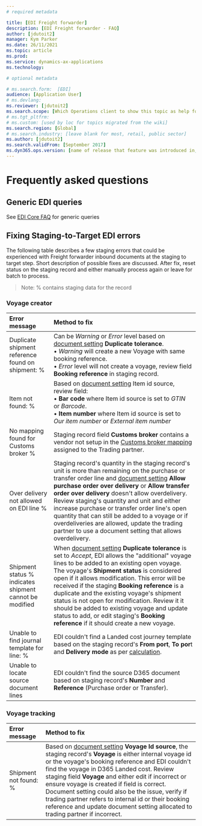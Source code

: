 ```yaml
---
# required metadata

title: [EDI Freight forwarder]
description: [EDI Freight forwarder - FAQ]
author: [jdutoit2]
manager: Kym Parker
ms.date: 26/11/2021
ms.topic: article
ms.prod: 
ms.service: dynamics-ax-applications
ms.technology: 

# optional metadata

# ms.search.form:  [EDI]
audience: [Application User]
# ms.devlang: 
ms.reviewer: [jdutoit2]
ms.search.scope: [Which Operations client to show this topic as help for, to be set by content strategist, see list here: https://microsoft.sharepoint.com/teams/DynDoc/_layouts/15/WopiFrame.aspx?sourcedoc={23419e1c-eb64-42e9-aa9b-79875b428718}&action=edit&wd=target%28Core%20Dynamics%20AX%20CP%20requirements%2Eone%7C4CC185C0%2DEFAA%2D42CD%2D94B9%2D8F2A45E7F61A%2FVersions%20list%20for%20docs%20topics%7CC14BE630%2D5151%2D49D6%2D8305%2D554B5084593C%2F%29]
# ms.tgt_pltfrm: 
# ms.custom: [used by loc for topics migrated from the wiki]
ms.search.region: [Global]
# ms.search.industry: [leave blank for most, retail, public sector]
ms.author: [jdutoit2]
ms.search.validFrom: [September 2017]
ms.dyn365.ops.version: [name of release that feature was introduced in, see list here: https://microsoft.sharepoint.com/teams/DynDoc/_layouts/15/WopiFrame.aspx?sourcedoc={23419e1c-eb64-42e9-aa9b-79875b428718}&action=edit&wd=target%28Core%20Dynamics%20AX%20CP%20requirements%2Eone%7C4CC185C0%2DEFAA%2D42CD%2D94B9%2D8F2A45E7F61A%2FVersions%20list%20for%20docs%20topics%7CC14BE630%2D5151%2D49D6%2D8305%2D554B5084593C%2F%29]
---
```


# Frequently asked questions

## Generic EDI queries

See [EDI Core FAQ](../../CORE/OTHER/FAQ.md) for generic queries

## Fixing Staging-to-Target EDI errors
The following table describes a few staging errors that could be experienced with Freight forwarder inbound documents at the staging to target step. Short description of possible fixes are discussed. After fix, reset status on the staging record and either manually process again or leave for batch to process.

> Note: % contains staging data for the record

### Voyage creator
Error message	                                      | Method to fix    
:--                                                 |:--  
Duplicate shipment reference found on shipment: %	  | Can be _Warning_ or _Error_ level based on [document setting](../SETUP/SETTING%20PROFILES/Voyage%20creator.md) **Duplicate tolerance**. <br> • _Warning_ will create a new Voyage with same booking reference. <br> • _Error_ level will not create a voyage, review field **Booking reference** in staging record. 
Item not found: %	                                  | Based on [document setting](../SETUP/SETTING%20PROFILES/Voyage%20creator.md) Item id source, review field: <br> • **Bar code** where Item id source is set to _GTIN_ or _Barcode_. <br> • **Item number** where Item id source is set to _Our item number_ or _External item number_
No mapping found for Customs broker %	              | Staging record field **Customs broker** contains a vendor not setup in the [Customs broker mapping](../SETUP/FF%20SETUP/Customs%20broker%20mapping.md) assigned to the Trading partner.
Over delivery not allowed on EDI line %	            | Staging record's quantity in the staging record's unit is more than remaining on the purchase or transfer order line and [document setting](../SETUP/SETTING%20PROFILES/Voyage%20creator.md) **Allow purchase order over delivery** or **Allow transfer order over delivery** doesn't allow overdelivery. Review staging's quantity and unit and either increase purchase or transfer order line's open quantity that can still be added to a voyage or if overdeliveries are allowed, update the trading partner to use a document setting that allows overdelivery.
Shipment status % indicates shipment cannot be modified	| When [document setting](../SETUP/SETTING%20PROFILES/Voyage%20creator.md) **Duplicate tolerance** is set to _Accept_, EDI allows the "additional" voyage lines to be added to an existing open voyage. The voyage's **Shipment status** is considered open if it allows modification. This error will be received if the staging **Booking reference** is a duplicate and the existing voyage's shipment status is not open for modification. Review it it should be added to existing voyage and update status to add, or edit staging's **Booking reference** if it should create a new voyage.
Unable to find journal template for line: %	        | EDI couldn't find a Landed cost journey template based on the staging record's **From port**, **To por**t and **Delivery mode** as per [calculation](../DOCUMENTS/Voyage%20creator.md#journey-template-calculation).
Unable to locate source document lines	            | EDI couldn't find the source D365 document based on staging record's **Number** and **Reference** (Purchase order or Transfer).

### Voyage tracking
Error	message                                       | Method to fix
:--                                                 |:--
Shipment not found: %                               | Based on [document setting](../SETUP/SETTING%20PROFILES/Voyage%20tracking.md) **Voyage Id source**, the staging record's **Voyage** is either internal voyage id or the voyage's booking reference and EDI couldn't find the voyage in D365 Landed cost. Review staging field **Voyage** and either edit if incorrect or ensure voyage is created if field is correct. Document setting could also be the issue, verify if trading partner refers to internal id or their booking reference and update document setting allocated to trading partner if incorrect.
